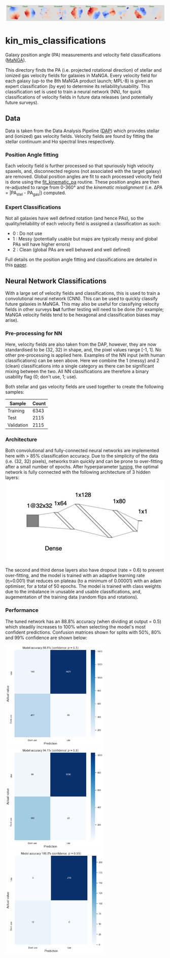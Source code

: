 ![velfields](./NN/pre-processing/example_classified_maps.png)

# kin_mis_classifications

Galaxy position angle (PA) measurements and velocity field classifications ([MaNGA](https://www.sdss.org/surveys/manga/)).

This directory finds the PA (i.e. projected rotational direction) of stellar and ionized gas velocity fields for galaxies in MaNGA. Every velocity field for each galaxy (up-to the 8th MaNGA product launch; MPL-8) is given an expert classification (by eye) to determine its reliability/usability. This classification set is used to train a neural network (NN), for quick classifications of velocity fields in future data releases (and potentially future surveys).

## Data

Data is taken from the Data Analysis Pipeline ([DAP](https://www.sdss.org/dr15/manga/manga-analysis-pipeline/)) which provides stellar and (ionized) gas velocity fields. Velocity fields are found by fitting the stellar continuum and Hα spectral lines respectively. 

### Position Angle fitting
Each velocity field is further processed so that spuriously high velocity spaxels, and, disconnected regions (not associated with the target galaxy) are removed. Global position angles are fit to each processed velocity field is done using the [fit_kinematic_pa](http://ascl.net/1601.016) routine. These position angles are then re-adjusted to range from 0-360° and the _kinematic misalignment_ (i.e. ΔPA = |PA<sub>stel</sub> - PA<sub>gas</sub>|) computed. 

### Expert Classifications
Not all galaxies have well defined rotation (and hence PAs), so the quality/reliability of each velocity field is assigned a classification as such:
  - 0 : Do not use
  - 1 : Messy (potentially usable but maps are typically messy and global PAs will have higher errors)
  - 2 : Clean (global PAs are well behaved and well defined)

Full details on the position angle fitting and classifications are detailed in this [paper](https://ui.adsabs.harvard.edu/abs/2020MNRAS.492.1869D/).

## Neural Network Classifications
With a large set of velocity fields and classifications, this is used to train a convolutional neural network (CNN). This can be used to quickly classify future galaxies in MaNGA. This may also be useful for classifying velocity fields in other surveys **but** further testing will need to be done (for example; MaNGA velocity fields tend to be hexagonal and classification biases may arise).

### Pre-processing for NN
Here, velocity fields are also taken from the DAP, however, they are now standardised to be (32, 32) in shape, and, the pixel values range [-1, 1]. No other pre-processing is applied here. Examples of the NN input (with human classifications) can be seen above. Here we combine the 1 (messy) and 2 (clean) classifications into a single category as there can be significant mixing between the two. All NN classifications are therefore a binary usability flag (0; don't use, 1; use).

Both stellar and gas velocity fields are used together to create the following samples:

| Sample  | Count |
| ------------- | ------------- |
| Training | 6343 |
| Test | 2115 |
| Validation | 2115 |

### Architecture
Both convolutional and fully-connected neural networks are implemented here with > 85% classification accuracy. Due to the simplicity of the data (i.e. (32, 32) pixels), networks train quickly and can be prone to over-fitting after a small number of epochs. After hyperparameter [tuning](https://keras-team.github.io/keras-tuner/), the optimal network is fully connected with the following architecture of 3 hidden layers:
![NN_diagram](./NN/final-model/FCN_layers.png)

The second and third dense layers also have dropout (rate = 0.6) to prevent over-fitting, and the model is trained with an adaptive learning rate (η=0.001) that reduces on plateau (to a minimum of 0.00001) with an adam optimiser, for a total of 50 epochs. The model is trained with class weights due to the imbalance in unusable and usable classifications, and, augementation of the training data (random flips and rotations).

### Performance
The tuned network has an 88.8% accuracy (when dividing at output = 0.5) which steadily increases to 100% when selecting the model's most confident predictions. Confusion matrices shown for splits with 50%, 80% and 99% confidence are shown below:

<p float="left">
  <img src="./NN/final-model/confusion_0.5confidence.png" width="310" />
  <img src="./NN/final-model/confusion_0.8confidence.png" width="310" /> 
  <img src="./NN/final-model/confusion_0.99confidence.png" width="310" />
</p>
